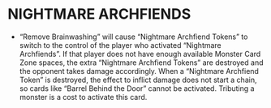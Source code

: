 
# NIGHTMARE ARCHFIENDS

*   “Remove Brainwashing” will cause “Nightmare Archfiend Tokens” to switch to the control of the player who activated “Nightmare Archfiends”. If that player does not have enough available Monster Card Zone spaces, the extra “Nightmare Archfiend Tokens” are destroyed and the opponent takes damage accordingly. When a “Nightmare Archfiend Token” is destroyed, the effect to inflict damage does not start a chain, so cards like “Barrel Behind the Door” cannot be activated. Tributing a monster is a cost to activate this card.

  